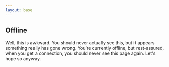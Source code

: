 ```yaml
---
layout: base
---
```


## Offline
Well, this is awkward. You should never actually see this, but it appears something really has gone wrong. You're currently offline, but rest-assured, when you get a connection, you should never see this page again. Let's hope so anyway.